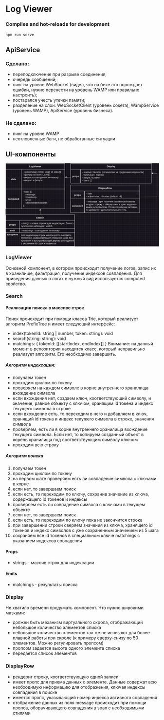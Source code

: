 # Log Viewer

### Compiles and hot-reloads for development
```
npm run serve
```

## ApiService

### Сделано:
- переподключение при разрыве соединения;
- очередь сообщений;
- пинг на уровне WebSocket (видел, что на беке это порождает ошибки, нужно перенести на уровень WAMP или правильно настроить);
- постарался учесть утечки памяти;
- разделение на слои: WebSocketClient (уровень сокета), WampService (уровень WAMP), ApiService (уровень бизнеса).

### Не сделано:
- пинг на уровне WAMP
- неотловленные баги, не обработанные ситуации


## UI-компоненты

![Схема приложения](diagram.png)

### LogViewer
Основной компонент, в котором происходит получение логов, запис их в хранилище, фильтрация, получение индексов совпадения. Для приведения данных о логах в нужный вид используется computed свойство.

### Search

#### Реализация поиска в массиве строк
Поиск происходит при помощи класса Trie, который реализует алгоритм PrefixTree и имеет следующий интерфейс:
- index(tokenId: string | number, token: string): void
- search(string: string): void
- matchings: { tokenId: [[startIndex, endIndex]] }
Внимание: на данный момент в репозитории находится класс, который неправильно реализует алгоритм. Его необходимо завершить.

##### Алгоритм индексации:
- получаем токен
- проходим циклом по токену
- проверяем на каждом символе в корне внутреннего хранилища вхождение символа
- если вхождения нет, создаем ключ, коответствующий символу, и значение, равное объекту с ключом, хранящим id токена и индекс текущего символа в строке
- если вхождение есть, то переходим в него и добавляем в ключ, хранящий id токена и индекс текужего символа в строке, значения символа
- проверяем, есть ли в корне внутреннего хранилища вхождение текущего символа. Если нет, то копируем созданный объект в корень хранилища под соответствующим символу ключом
- проходим всю строку

##### Алгоритм поиска
1. получаем токен
2. проходим циклом по токену
3. на первом шаге проверяем есть ли совпадение символа с ключами в корне
4. если нет, то завершаем поиск
5. если есть, то переходим по ключу, сохранив значение из ключа, содержащего id токенов и индексы
6. проверяем есть ли совпадение символа с ключами в текущем объекте
7. если нет, то завершаем поиск
8. если есть, то переходим по ключу пока не закончится строка
9. при завершении строки сверяем значения из ключа, хранящего id токенов и индекс символов с уже сохраненным значением из 5 шага
10. сохраняем все id токенов в специальном ключе matchings с указанием индексов совпадения

#### Props
- strings - массив строк для индексации

#### Emits
- matchings - результаты поиска


### Display
Не хватило времени продумать компонент. Что нужно широкими мазками:
- должен быть механизм виртуального скрола, отображающий небольшое количество элементов списка
- небольшое количество элементов так же не исчезают для более плавной работы при скроле (к примеру сверху-снизу по 50 элементов. Можно регулировать пропсом)
- пропсом задается высота одного элемента списка
- передается список элементов

### DisplayRow
- рендерит строку, коответствующую одной записи
- имеет пропс для приема данных о элементе. Данные содержат всю необходимую информацию для отображения, ключая индексы совпадения в поиске
- имеется пропс, указывающий номер индекса автивного совпадения
- отображение данных из поля message происходит при помощи пропса, оборачивающего совпадения в span с необходимыми стилями
